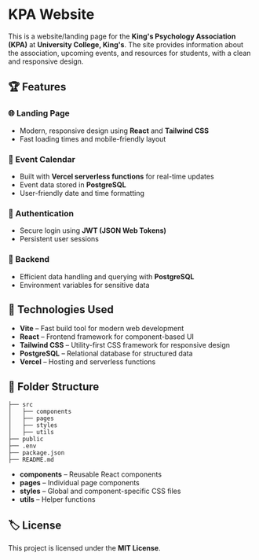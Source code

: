 # KPA Website

This is a website/landing page for the **King's Psychology Association (KPA)** at **University College, King's**. The site provides information about the association, upcoming events, and resources for students, with a clean and responsive design.

## 🏆 **Features**
### 🌐 Landing Page  
- Modern, responsive design using **React** and **Tailwind CSS**  
- Fast loading times and mobile-friendly layout  

### 📅 Event Calendar  
- Built with **Vercel serverless functions** for real-time updates  
- Event data stored in **PostgreSQL**  
- User-friendly date and time formatting  

### 🔐 Authentication  
- Secure login using **JWT (JSON Web Tokens)**  
- Persistent user sessions  

### 📂 Backend  
- Efficient data handling and querying with **PostgreSQL**  
- Environment variables for sensitive data  

## 🚀 **Technologies Used**
- **Vite** – Fast build tool for modern web development  
- **React** – Frontend framework for component-based UI  
- **Tailwind CSS** – Utility-first CSS framework for responsive design  
- **PostgreSQL** – Relational database for structured data  
- **Vercel** – Hosting and serverless functions  

## 📄 **Folder Structure**
```
├── src
│   ├── components
│   ├── pages
│   ├── styles
│   ├── utils
├── public
├── .env
├── package.json
├── README.md
```

- **components** – Reusable React components  
- **pages** – Individual page components  
- **styles** – Global and component-specific CSS files  
- **utils** – Helper functions  

## 🏷️ **License**
This project is licensed under the **MIT License**.
